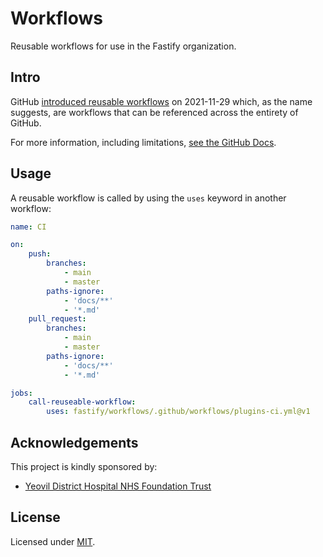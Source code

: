 # Workflows

Reusable workflows for use in the Fastify organization.

## Intro

GitHub [introduced reusable workflows](https://github.blog/2021-11-29-github-actions-reusable-workflows-is-generally-available/) on 2021-11-29 which, as the name suggests, are workflows that can be referenced across the entirety of GitHub.

For more information, including limitations, [see the GitHub Docs](https://docs.github.com/en/actions/learn-github-actions/reusing-workflows).

## Usage

A reusable workflow is called by using the `uses` keyword in another workflow:

```yml
name: CI

on:
    push:
        branches:
            - main
            - master
        paths-ignore:
            - 'docs/**'
            - '*.md'
    pull_request:
        branches:
            - main
            - master
        paths-ignore:
            - 'docs/**'
            - '*.md'

jobs:
    call-reuseable-workflow:
        uses: fastify/workflows/.github/workflows/plugins-ci.yml@v1
```

## Acknowledgements

This project is kindly sponsored by:

-   [Yeovil District Hospital NHS Foundation Trust](https://yeovilhospital.co.uk/)

## License

Licensed under [MIT](./LICENSE).
